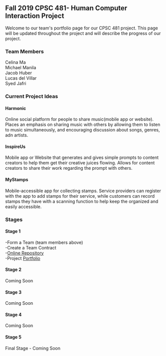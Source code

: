 ## Fall 2019 CPSC 481- Human Computer Interaction Project

Welcome to our team's portfolio page for our CPSC 481 project. This page will be updated throughout the project and will describe the progress of our project.

### Team Members
Celina Ma  
Michael Manila  
Jacob Huber  
Lucas del Villar  
Syed Jafri  

### Current Project Ideas
#### Harmonic
Online social platform for people to share music(mobile app or website). Places an emphasis on sharing music with others by allowing them to listen to music simultaneously, and encouraging discussion about songs, genres, adn artists.

#### InspireUs
Mobile app or Website that generates and gives simple prompts to content creators to help them get their creative juices flowing. Allows for content creators to share their work regarding the prompt with others.

#### MyStamps
Mobile-accessible app for collecting stamps. Service providers can register with the app to add stamps for their service, while customers can record stamps they have with a scanning function to help keep the organized and easily accessible.

### Stages
#### Stage 1
-Form a Team (team members above)  
-Create a Team Contract  
-[Online Repository](https://github.com/JacobHuber/CPSC481)  
-Project [Portfolio](https://miklem20.github.io/CPSC481-Project-Portfolio/)  

#### Stage 2
Coming Soon

#### Stage 3
Coming Soon

#### Stage 4
Coming Soon

#### Stage 5
Final Stage - Coming Soon
